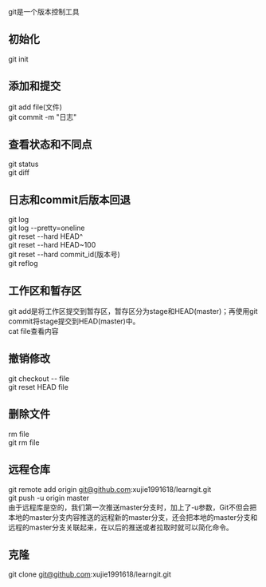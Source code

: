﻿git是一个版本控制工具

## 初始化 
  git init 

## 添加和提交
  git add file(文件)</br>
  git commit -m "日志" </br>

## 查看状态和不同点
  git status </br>
  git diff </br>

## 日志和commit后版本回退
  git log </br>
  git log --pretty=oneline </br>
  git reset --hard HEAD^ </br>
  git reset --hard HEAD~100 </br>
  git reset --hard commit_id(版本号) </br>
  git reflog </br>

## 工作区和暂存区
  git add是将工作区提交到暂存区，暂存区分为stage和HEAD(master)；再使用git commit将stage提交到HEAD(master)中。 </br>
  cat file查看内容 </br>

## 撤销修改
  git checkout -- file </br>
  git reset HEAD file </br>

## 删除文件
  rm file</br>
  git rm file</br>

## 远程仓库
  git remote add origin git@github.com:xujie1991618/learngit.git </br>
  git push -u origin master </br>
  由于远程库是空的，我们第一次推送master分支时，加上了-u参数，Git不但会把本地的master分支内容推送的远程新的master分支，还会把本地的master分支和远程的master分支关联起来，在以后的推送或者拉取时就可以简化命令。 </br>

## 克隆
  git clone git@github.com:xujie1991618/learngit.git </br>

